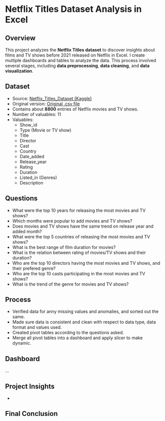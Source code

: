 # Netflix Titles Dataset Analysis in Excel

## Overview
This project analyzes the **Netflix Titles dataset** to discover insights about films and TV shows before 2021 released on Netflix in Excel. I create multiple dashboards and tables to analyze the data. This process involved several stages, including **data preprocessing**, **data cleaning**, and **data visualization**.

## Dataset
- Source: [Netflix_Titles_Dataset (Kaggle)](https://www.kaggle.com/datasets/shivamb/netflix-shows)
- Original version: [Original .csv file](./netflix_titles_RAW_dataset.csv)
- Contains about **8800** entries of Netflix movies and TV shows.
- Number of valuables: 11
- Valuables:
  - Show_id
  - Type (Movie or TV show)
  - Title
  - Director
  - Cast
  - Country
  - Date_added
  - Release_year
  - Rating
  - Duration
  - Listed_in (Genres)
  - Description

## Questions
- What were the top 10 years for releasing the most movies and TV shows?
- Which months were popular to add movies and TV shows?
- Does movies and TV shows have the same trend on release year and added month?
- What were the top 5 countries of releasing the most movies and TV shows?
- What is the best range of film duration for movies?
- What is the relation between rating of movies/TV shows and their duration?
- Who are the top 10 directors having the most movies and TV shows, and their prefered genre?
- Who are the top 10 casts participating in the most movies and TV shows?
- What is the trend of the genre for movies and TV shows?

## Process
- Verified data for anny missing values and anomalies, and sorted out the same.
- Made sure data is consistent and clean with respect to data type, data format and values used.
- Created pivot tables according to the questions asked.
- Merge all pivot tables into a dashboard and apply slicer to make dynamic.

## Dashboard
...

## Project Insights
- 

## Final Conclusion

